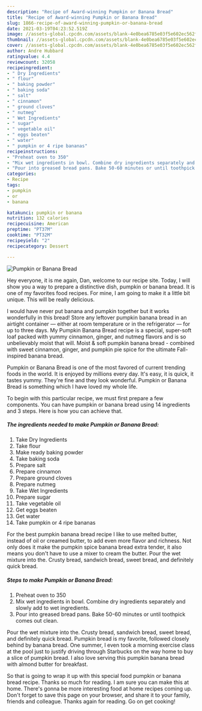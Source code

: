 ```yaml
---
description: "Recipe of Award-winning Pumpkin or Banana Bread"
title: "Recipe of Award-winning Pumpkin or Banana Bread"
slug: 1866-recipe-of-award-winning-pumpkin-or-banana-bread
date: 2021-03-19T04:23:52.519Z
image: //assets-global.cpcdn.com/assets/blank-4e0bea6785e03f5e602ec562f230caae08da540cada707380b4fe1bbebba43da.png
thumbnail: //assets-global.cpcdn.com/assets/blank-4e0bea6785e03f5e602ec562f230caae08da540cada707380b4fe1bbebba43da.png
cover: //assets-global.cpcdn.com/assets/blank-4e0bea6785e03f5e602ec562f230caae08da540cada707380b4fe1bbebba43da.png
author: Andre Hubbard
ratingvalue: 4.4
reviewcount: 32058
recipeingredient:
- " Dry Ingredients"
- " flour"
- " baking powder"
- " baking soda"
- " salt"
- " cinnamon"
- " ground cloves"
- " nutmeg"
- " Wet Ingredients"
- " sugar"
- " vegetable oil"
- " eggs beaten"
- " water"
- " pumpkin or 4 ripe bananas"
recipeinstructions:
- "Preheat oven to 350"
- "Mix wet ingredients in bowl. Combine dry ingredients separately and slowly add to wet ingredients."
- "Pour into greased bread pans. Bake 50-60 minutes or until toothpick comes out clean."
categories:
- Recipe
tags:
- pumpkin
- or
- banana

katakunci: pumpkin or banana 
nutrition: 132 calories
recipecuisine: American
preptime: "PT37M"
cooktime: "PT32M"
recipeyield: "2"
recipecategory: Dessert

---
```



![Pumpkin or Banana Bread](//assets-global.cpcdn.com/assets/blank-4e0bea6785e03f5e602ec562f230caae08da540cada707380b4fe1bbebba43da.png)

Hey everyone, it is me again, Dan, welcome to our recipe site. Today, I will show you a way to prepare a distinctive dish, pumpkin or banana bread. It is one of my favorites food recipes. For mine, I am going to make it a little bit unique. This will be really delicious.

I would have never put banana and pumpkin together but it works wonderfully in this bread! Store any leftover pumpkin banana bread in an airtight container — either at room temperature or in the refrigerator — for up to three days. My Pumpkin Banana Bread recipe is a special, super-soft loaf packed with yummy cinnamon, ginger, and nutmeg flavors and is so unbelievably moist that will. Moist &amp; soft pumpkin banana bread - combined with sweet cinnamon, ginger, and pumpkin pie spice for the ultimate Fall-inspired banana bread.

Pumpkin or Banana Bread is one of the most favored of current trending foods in the world. It is enjoyed by millions every day. It's easy, it is quick, it tastes yummy. They're fine and they look wonderful. Pumpkin or Banana Bread is something which I have loved my whole life.


To begin with this particular recipe, we must first prepare a few components. You can have pumpkin or banana bread using 14 ingredients and 3 steps. Here is how you can achieve that.

<!--inarticleads1-->

##### The ingredients needed to make Pumpkin or Banana Bread:

1. Take  Dry Ingredients
1. Take  flour
1. Make ready  baking powder
1. Take  baking soda
1. Prepare  salt
1. Prepare  cinnamon
1. Prepare  ground cloves
1. Prepare  nutmeg
1. Take  Wet Ingredients
1. Prepare  sugar
1. Take  vegetable oil
1. Get  eggs beaten
1. Get  water
1. Take  pumpkin or 4 ripe bananas


For the best pumpkin banana bread recipe I like to use melted butter, instead of oil or creamed butter, to add even more flavor and richness. Not only does it make the pumpkin spice banana bread extra tender, it also means you don&#39;t have to use a mixer to cream the butter. Pour the wet mixture into the. Crusty bread, sandwich bread, sweet bread, and definitely quick bread. 

<!--inarticleads2-->

##### Steps to make Pumpkin or Banana Bread:

1. Preheat oven to 350
1. Mix wet ingredients in bowl. Combine dry ingredients separately and slowly add to wet ingredients.
1. Pour into greased bread pans. Bake 50-60 minutes or until toothpick comes out clean.


Pour the wet mixture into the. Crusty bread, sandwich bread, sweet bread, and definitely quick bread. Pumpkin bread is my favorite, followed closely behind by banana bread. One summer, I even took a morning exercise class at the pool just to justify driving through Starbucks on the way home to buy a slice of pumpkin bread. I also love serving this pumpkin banana bread with almond butter for breakfast. 

So that is going to wrap it up with this special food pumpkin or banana bread recipe. Thanks so much for reading. I am sure you can make this at home. There's gonna be more interesting food at home recipes coming up. Don't forget to save this page on your browser, and share it to your family, friends and colleague. Thanks again for reading. Go on get cooking!
